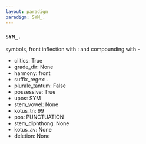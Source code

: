 ```yaml
---
layout: paradigm
paradigm: SYM_.
---
```

### ` SYM_. `

symbols, front inflection with : and compounding with -
* clitics: True
* grade_dir: None
* harmony: front
* suffix_regex: .
* plurale_tantum: False
* possessive: True
* upos: SYM
* stem_vowel: None
* kotus_tn: 99
* pos: PUNCTUATION
* stem_diphthong: None
* kotus_av: None
* deletion: None
